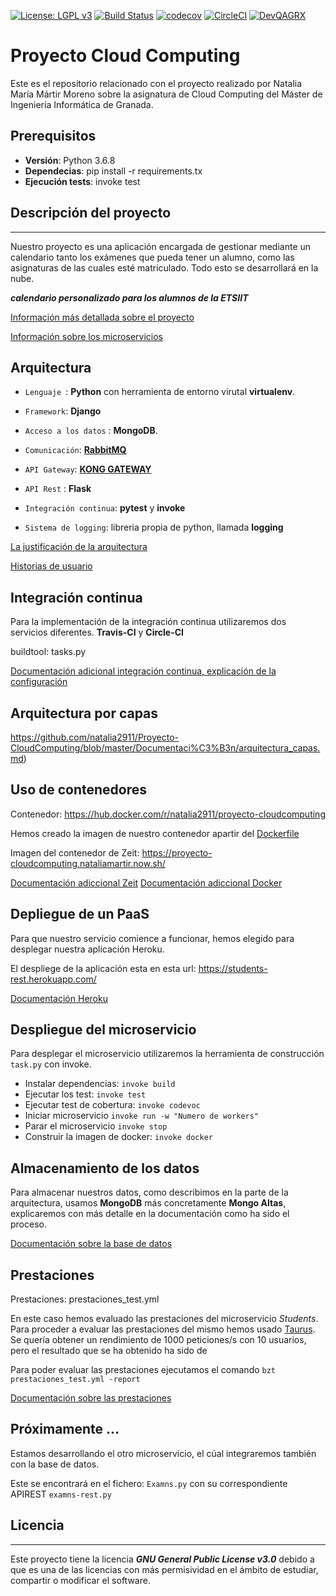 [![License: LGPL v3](https://img.shields.io/badge/License-LGPL%20v3-blue.svg)](https://www.gnu.org/licenses/lgpl-3.0)
[![Build Status](https://travis-ci.com/natalia2911/Proyecto-CloudComputing.svg?branch=master)](https://travis-ci.com/natalia2911/Proyecto-CloudComputing)
[![codecov](https://codecov.io/gh/natalia2911/Proyecto-CloudComputing/branch/master/graph/badge.svg)](https://codecov.io/gh/natalia2911/Proyecto-CloudComputing)
[![CircleCI](https://circleci.com/gh/natalia2911/Proyecto-CloudComputing.svg?style=svg)](https://circleci.com/gh/natalia2911/Proyecto-CloudComputing)
[![DevQAGRX](https://img.shields.io/badge/DevQAGRX-blueviolet?style=for-the-badge&logo=Git)](https://github.com/JJ/curso-tdd)
# Proyecto Cloud Computing


Este es el repositorio relacionado con el proyecto realizado por Natalia María Mártir Moreno sobre la asignatura de Cloud Computing del Máster de Ingeniería Informática de Granada.

## Prerequisitos

- **Versión**: Python 3.6.8
- **Dependecias**: pip install -r requirements.tx
- **Ejecución tests**: invoke test

## Descripción del proyecto
--- 
Nuestro proyecto es una aplicación encargada de gestionar mediante un calendario tanto los exámenes que pueda tener un alumno, como las asignaturas de las cuales esté matriculado. Todo esto se desarrollará en la nube.

***calendario personalizado para los alumnos de la ETSIIT***

[Información más detallada sobre el proyecto](https://github.com/natalia2911/Proyecto-CloudComputing/blob/master/Documentación/DescripcionProyecto.md)


[Información sobre los microservicios](https://github.com/natalia2911/Proyecto-CloudComputing/blob/master/Documentación/microservicios.md)


## Arquitectura

- `Lenguaje `: **Python** con herramienta de entorno virutal **virtualenv**.

- `Framework`:  **Django** 

- `Acceso a los datos` : **MongoDB**.

- `Comunicación`:  **[RabbitMQ](https://www.rabbitmq.com/)**

- `API Gateway`: **[KONG GATEWAY](https://konghq.com/kong/)** 

- `API Rest` : **Flask** 

- `Integración continua`: **pytest** y **invoke** 

- `Sistema de logging`:  libreria propia de python, llamada **logging**


[La justificación de la arquitectura](https://github.com/natalia2911/Proyecto-CloudComputing/blob/master/Documentación/arquitectura_descrip.md)

[Historias de usuario](https://github.com/natalia2911/Proyecto-CloudComputing/blob/master/Documentación/historias_usuario.md)


## Integración continua

Para la implementación de la integración continua utilizaremos dos servicios diferentes. **Travis-CI** y **Circle-CI**

buildtool: tasks.py

[Documentación adicional integración continua, explicación de la configuración](https://github.com/natalia2911/Proyecto-CloudComputing/blob/master/Documentaci%C3%B3n/integracion_continua.md)

## Arquitectura por capas

https://github.com/natalia2911/Proyecto-CloudComputing/blob/master/Documentaci%C3%B3n/arquitectura_capas.md)

## Uso de contenedores

Contenedor: https://hub.docker.com/r/natalia2911/proyecto-cloudcomputing

Hemos creado la imagen de nuestro contenedor apartir del [Dockerfile](https://github.com/natalia2911/Proyecto-CloudComputing/blob/master/Dockerfile)

Imagen del contenedor de Zeit: https://proyecto-cloudcomputing.nataliamartir.now.sh/

[Documentación adiccional Zeit](https://github.com/natalia2911/Proyecto-CloudComputing/blob/master/Documentaci%C3%B3n/doc-zeit.md)
[Documentación adiccional Docker](https://github.com/natalia2911/Proyecto-CloudComputing/blob/master/Documentaci%C3%B3n/doc-docker.md)

## Depliegue de un PaaS

Para que nuestro servicio comience a funcionar, hemos elegido para desplegar nuestra aplicación Heroku.

El despliege de la aplicación esta en esta url: https://students-rest.herokuapp.com/

[Documentación Heroku](https://github.com/natalia2911/Proyecto-CloudComputing/blob/master/Documentaci%C3%B3n/doc-heroku.md)

## Despliegue del microservicio

Para desplegar el microservicio utilizaremos la herramienta de construcción `task.py` con invoke.

* Instalar dependencias: `invoke build`
* Ejecutar los test: `invoke test`
* Ejecutar test de cobertura: `invoke codevoc`
* Iniciar microservicio `invoke run -w "Numero de workers"`
* Parar el microservicio `invoke stop`
* Construir la imagen de docker: `invoke docker`

## Almacenamiento de los datos

Para almacenar nuestros datos, como describimos en la parte de la arquitectura, usamos **MongoDB** más concretamente **Mongo Altas**, explicaremos con más detalle en la documentación como ha sido el proceso.

[Documentación sobre la base de datos](https://github.com/natalia2911/Proyecto-CloudComputing/blob/master/Documentaci%C3%B3n/basededatos.md)

## Prestaciones

Prestaciones: prestaciones_test.yml

En este caso hemos evaluado las prestaciones del microservicio *Students*.
Para proceder a evaluar las prestaciones del mismo hemos usado [Taurus](https://gettaurus.org/).
Se quería obtener un rendimiento de 1000 peticiones/s con 10 usuarios, pero el resultado que se ha obtenido ha sido de 

Para poder evaluar las prestaciones ejecutamos el comando `bzt prestaciones_test.yml -report`

[Documentación sobre las prestaciones](https://github.com/natalia2911/Proyecto-CloudComputing/blob/master/Documentaci%C3%B3n/prestaciones.md)

## Próximamente ...

Estamos desarrollando el otro microservicio, el cúal integraremos también con la base de datos. 

Este se encontrará en el fichero: `Examns.py` con su correspondiente APIREST `examns-rest.py`

## Licencia
---
Este proyecto tiene la licencia ***GNU General Public License v3.0*** debido a que es una de las licencias con más permisividad en el ámbito de estudiar, compartir o modificar el software.

